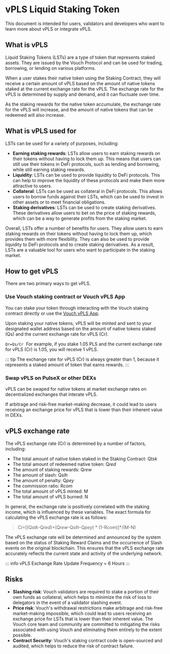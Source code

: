 # vPLS Liquid Staking Token

This document is intended for users, validators and developers who want to learn more about vPLS or integrate vPLS.

## What is vPLS

Liquid Staking Tokens (LSTs) are a type of token that represents staked assets. They are issued by the Vouch Protocol and can be used for trading, borrowing, or lending on various platforms.

When a user stakes their native token using the Staking Contract, they will receive a certain amount of vPLS based on the amount of native tokens staked at the current exchange rate for the vPLS. The exchange rate for the vPLS is determined by supply and demand, and it can fluctuate over time.

As the staking rewards for the native token accumulate, the exchange rate for the vPLS will increase, and the amount of native tokens that can be redeemed will also increase.

## What is vPLS used for

LSTs can be used for a variety of purposes, including:
- **Earning staking rewards**: LSTs allow users to earn staking rewards on their tokens without having to lock them up. This means that users can still use their tokens in DeFi protocols, such as lending and borrowing, while still earning staking rewards.
- **Liquidity**: LSTs can be used to provide liquidity to DeFi protocols. This can help to improve the liquidity of these protocols and make them more attractive to users.
- **Collateral**: LSTs can be used as collateral in DeFi protocols. This allows users to borrow funds against their LSTs, which can be used to invest in other assets or to meet financial obligations.
- **Staking derivatives**: LSTs can be used to create staking derivatives. These derivatives allow users to bet on the price of staking rewards, which can be a way to generate profits from the staking market.

Overall, LSTs offer a number of benefits for users. They allow users to earn staking rewards on their tokens without having to lock them up, which provides them with more flexibility. They can also be used to provide liquidity to DeFi protocols and to create staking derivatives. As a result, LSTs are a valuable tool for users who want to participate in the staking market.

## How to get vPLS 

There are two primary ways to get vPLS.

### Use Vouch staking contract or Vouch vPLS App

You can stake your token through interacting with the Vouch staking contract directly or use the [Vouch vPLS App](https://app.vouch.run).

Upon staking your native tokens, vPLS will be minted and sent to your designated wallet address based on the amount of native tokens staked (Qs) and the current exchange rate for vPLS (Cr).

```Qr=Qs/Cr```
​
For example, if you stake 1.05 PLS and the current exchange rate for vPLS (Cr) is 1.05, you will receive 1 vPLS.

::: tip
The exchange rate for vPLS (Cr) is always greater than 1, because it represents a staked amount of token that earns rewards.
:::

### Swap vPLS on PulseX or other DEXs

vPLS can be swaped for native tokens at market exchange rates on decentralized exchanges that interate vPLS.

If arbitrage and risk-free market-making decrease, it could lead to users receiving an exchange price for vPLS that is lower than their inherent value in DEXs.

## vPLS exchange rate
The vPLS exchange rate (Cr) is determined by a number of factors, including:
- The total amount of native token staked in the Staking Contract: Q*tsk*
- The total amount of redeemed native token: Q*red*
- The amount of staking rewards: Q*rew*
- The amount of slash: Q*slh*
- The amount of penalty: Q*pey*
- The commission ratio: R*com*
- The total amount of vPLS minted: M
- The total amount of vPLS burned: N

In general, the exchange rate is positively correlated with the staking income, which is influenced by these variables. The exact formula for calculating the vPLS exchange rate is as follows:

> C*i*=[(Q*stk*-Q*red*)+(Q*rew*-Q*slh*-Q*pey*) * (1-R*com*)]*/(M-N)


The vPLS exchange rate will be determined and announced by the system based on the status of Staking Reward Claims and the occurrence of Slash events on the original blockchain. This ensures that the vPLS exchange rate accurately reflects the current state and activity of the underlying network.

::: info
vPLS Exchange Rate Update Frequency = 6 Hours
::: 

## Risks

- **Slashing risk**: Vouch validators are required to stake a portion of their own funds as collateral, which helps to minimize the risk of loss to delegators in the event of a validator slashing event.
- **Price risk**: Vouch's withdrawal restrictions make arbitrage and risk-free market-making impossible, which could lead to users receiving an exchange price for LSTs that is lower than their inherent value. The Vouch core team and community are committed to mitigating the risks associated with using Vouch and eliminating them entirely to the extent possible.
- **Contract Security**: Vouch's staking contract code is open-sourced and audited, which helps to reduce the risk of contract failure.